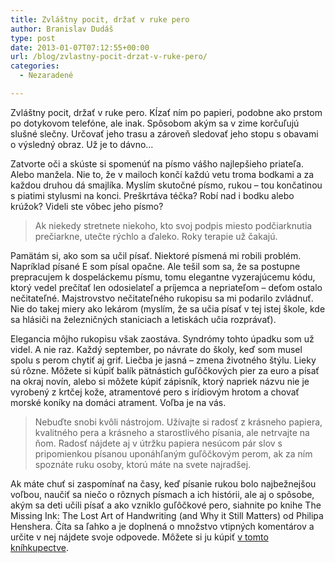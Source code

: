 ```yaml
---
title: Zvláštny pocit, držať v ruke pero
author: Branislav Dudáš
type: post
date: 2013-01-07T07:12:55+00:00
url: /blog/zvlastny-pocit-drzat-v-ruke-pero/
categories:
  - Nezaradené

---
```

Zvláštny pocit, držať v ruke pero. Kĺzať ním po papieri, podobne ako prstom po dotykovom telefóne, ale inak. Spôsobom akým sa v zime korčuľujú slušné slečny. Určovať jeho trasu a zároveň sledovať jeho stopu s obavami o výsledný obraz. Už je to dávno…

Zatvorte oči a skúste si spomenúť na písmo vášho najlepšieho priateľa. Alebo manžela. Nie to, že v mailoch končí každú vetu troma bodkami a za každou druhou dá smajlíka. Myslím skutočné písmo, rukou &#8211; tou končatinou s piatimi stylusmi na konci. Preškrtáva téčka? Robí nad i bodku alebo krúžok? Videli ste vôbec jeho písmo?

> Ak niekedy stretnete niekoho, kto svoj podpis miesto podčiarknutia prečiarkne, utečte rýchlo a ďaleko. Roky terapie už čakajú.

Pamätám si, ako som sa učil písať. Niektoré písmená mi robili problém. Napríklad písané E som písal opačne. Ale tešil som sa, že sa postupne prepracujem k dospeláckemu písmu, tomu elegantne vyzerajúcemu kódu, ktorý vedel prečítať len odosielateľ a príjemca a nepriateľom &#8211; deťom ostalo nečitateľné. Majstrovstvo nečitateľného rukopisu sa mi podarilo zvládnuť. Nie do takej miery ako lekárom (myslím, že sa učia písať v tej istej škole, kde sa hlásiči na železničných staniciach a letiskách učia rozprávať).

Elegancia môjho rukopisu však zaostáva. Syndrómy tohto úpadku som už videl. A nie raz. Každý september, po návrate do školy, keď som musel spolu s perom chytiť aj grif. Liečba je jasná &#8211; zmena životného štýlu. Lieky sú rôzne. Môžete si kúpiť balík pätnástich guľôčkových pier za euro a písať na okraj novín, alebo si môžete kúpiť zápisník, ktorý napriek názvu nie je vyrobený z krtčej kože, atramentové pero s irídiovým hrotom a chovať morské koníky na domáci atrament. Voľba je na vás.

> Nebuďte snobi kvôli nástrojom. Užívajte si radosť z krásneho papiera, kvalitného pera a krásneho a starostlivého písania, ale netrvajte na ňom. Radosť nájdete aj v útržku papiera nesúcom pár slov s pripomienkou písanou uponáhľaným guľôčkovým perom, ak za ním spoznáte ruku osoby, ktorú máte na svete najradšej.

Ak máte chuť si zaspomínať na časy, keď písanie rukou bolo najbežnejšou voľbou, naučiť sa niečo o rôznych písmach a ich histórii, ale aj o spôsobe, akým sa deti učili písať a ako vzniklo guľôčkové pero, siahnite po knihe The Missing Ink: The Lost Art of Handwriting (and Why it Still Matters) od Philipa Henshera. Číta sa ľahko a je doplnená o množstvo vtipných komentárov a určite v nej nájdete svoje odpovede. Môžete si ju kúpiť <a title="EuroBooks" href="http://www.eurobooks.sk/sk/produkt/146328/The-Missing-Ink/" target="_blank">v tomto kníhkupectve</a>.